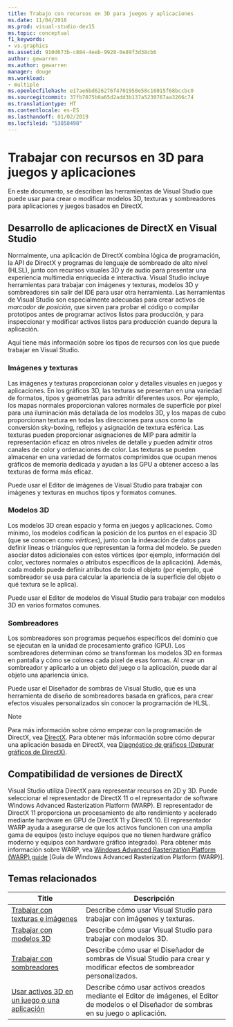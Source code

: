 ```yaml
---
title: Trabajo con recursos en 3D para juegos y aplicaciones
ms.date: 11/04/2016
ms.prod: visual-studio-dev15
ms.topic: conceptual
f1_keywords:
- vs.graphics
ms.assetid: 910d673b-c884-4eeb-9928-0e89f3d38cb6
author: gewarren
ms.author: gewarren
manager: douge
ms.workload:
- multiple
ms.openlocfilehash: e17ae6bd626276f4701950e58c16015f68bccbc0
ms.sourcegitcommit: 37fb7075b0a65d2add3b137a5230767aa3266c74
ms.translationtype: HT
ms.contentlocale: es-ES
ms.lasthandoff: 01/02/2019
ms.locfileid: "53858498"
---
```

# <a name="work-with-3d-assets-for-games-and-apps"></a>Trabajar con recursos en 3D para juegos y aplicaciones

En este documento, se describen las herramientas de Visual Studio que puede usar para crear o modificar modelos 3D, texturas y sombreadores para aplicaciones y juegos basados en DirectX.

## <a name="directx-app-development-in-visual-studio"></a>Desarrollo de aplicaciones de DirectX en Visual Studio
 Normalmente, una aplicación de DirectX combina lógica de programación, la API de DirectX y programas de lenguaje de sombreado de alto nivel (HLSL), junto con recursos visuales 3D y de audio para presentar una experiencia multimedia enriquecida e interactiva. Visual Studio incluye herramientas para trabajar con imágenes y texturas, modelos 3D y sombreadores sin salir del IDE para usar otra herramienta. Las herramientas de Visual Studio son especialmente adecuadas para crear activos de *marcador de posición*, que sirven para probar el código o compilar prototipos antes de programar activos listos para producción, y para inspeccionar y modificar activos listos para producción cuando depura la aplicación.

 Aquí tiene más información sobre los tipos de recursos con los que puede trabajar en Visual Studio.

### <a name="images-and-textures"></a>Imágenes y texturas
 Las imágenes y texturas proporcionan color y detalles visuales en juegos y aplicaciones. En los gráficos 3D, las texturas se presentan en una variedad de formatos, tipos y geometrías para admitir diferentes usos. Por ejemplo, los mapas normales proporcionan valores normales de superficie por píxel para una iluminación más detallada de los modelos 3D, y los mapas de cubo proporcionan textura en todas las direcciones para usos como la conversión sky-boxing, reflejos y asignación de textura esférica. Las texturas pueden proporcionar asignaciones de MIP para admitir la representación eficaz en otros niveles de detalle y pueden admitir otros canales de color y ordenaciones de color. Las texturas se pueden almacenar en una variedad de formatos comprimidos que ocupan menos gráficos de memoria dedicada y ayudan a las GPU a obtener acceso a las texturas de forma más eficaz.

 Puede usar el Editor de imágenes de Visual Studio para trabajar con imágenes y texturas en muchos tipos y formatos comunes.

### <a name="3d-models"></a>Modelos 3D
 Los modelos 3D crean espacio y forma en juegos y aplicaciones. Como mínimo, los modelos codifican la posición de los puntos en el espacio 3D (que se conocen como *vértices*), junto con la indexación de datos para definir líneas o triángulos que representan la forma del modelo. Se pueden asociar datos adicionales con estos vértices (por ejemplo, información del color, vectores normales o atributos específicos de la aplicación). Además, cada modelo puede definir atributos de todo el objeto (por ejemplo, qué sombreador se usa para calcular la apariencia de la superficie del objeto o qué textura se le aplica).

 Puede usar el Editor de modelos de Visual Studio para trabajar con modelos 3D en varios formatos comunes.

### <a name="shaders"></a>Sombreadores
 Los sombreadores son programas pequeños específicos del dominio que se ejecutan en la unidad de procesamiento gráfico (GPU). Los sombreadores determinan cómo se transforman los modelos 3D en formas en pantalla y cómo se colorea cada píxel de esas formas. Al crear un sombreador y aplicarlo a un objeto del juego o la aplicación, puede dar al objeto una apariencia única.

 Puede usar el Diseñador de sombras de Visual Studio, que es una herramienta de diseño de sombreadores basada en gráficos, para crear efectos visuales personalizados sin conocer la programación de HLSL.

> [!NOTE]
> Para más información sobre cómo empezar con la programación de DirectX, vea [DirectX](http://go.microsoft.com/fwlink/p/?LinkId=224633). Para obtener más información sobre cómo depurar una aplicación basada en DirectX, vea [Diagnóstico de gráficos (Depurar gráficos de DirectX)](../debugger/graphics/visual-studio-graphics-diagnostics.md).

## <a name="directx-version-compatibility"></a>Compatibilidad de versiones de DirectX
 Visual Studio utiliza DirectX para representar recursos en 2D y 3D. Puede seleccionar el representador de DirectX 11 o el representador de software Windows Advanced Rasterization Platform (WARP). El representador de DirectX 11 proporciona un procesamiento de alto rendimiento y acelerado mediante hardware en GPU de DirectX 11 y DirectX 10. El representador WARP ayuda a asegurarse de que los activos funcionen con una amplia gama de equipos (esto incluye equipos que no tienen hardware gráfico moderno y equipos con hardware gráfico integrado). Para obtener más información sobre WARP, vea [Windows Advanced Rasterization Platform (WARP) guide](http://go.microsoft.com/fwlink/p/?LinkId=224634) [Guía de Windows Advanced Rasterization Platform (WARP)].

## <a name="related-topics"></a>Temas relacionados

|Title|Descripción|
|-----------|-----------------|
|[Trabajar con texturas e imágenes](../designers/working-with-textures-and-images.md)|Describe cómo usar Visual Studio para trabajar con imágenes y texturas.|
|[Trabajar con modelos 3D](../designers/working-with-3-d-models.md)|Describe cómo usar Visual Studio para trabajar con modelos 3D.|
|[Trabajar con sombreadores](../designers/working-with-shaders.md)|Describe cómo usar el Diseñador de sombras de Visual Studio para crear y modificar efectos de sombreador personalizados.|
|[Usar activos 3D en un juego o una aplicación](../designers/using-3-d-assets-in-your-game-or-app.md)|Describe cómo usar activos creados mediante el Editor de imágenes, el Editor de modelos o el Diseñador de sombras en su juego o aplicación.|